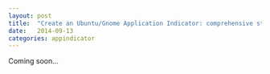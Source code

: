 ```yaml
---
layout: post
title:  "Create an Ubuntu/Gnome Application Indicator: comprehensive step-by-step guide"
date:   2014-09-13
categories: appindicator
---
```


Coming soon...